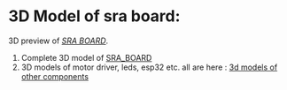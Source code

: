 # 3D Model of sra board:

3D preview of *[SRA BOARD](https://a360.co/3c1Rjyv)*.

1. Complete 3D model of  [SRA_BOARD](https://github.com/ombhilare999/SRA-BOARD-2020/tree/master/3D%20models/sra_board_model)
2. 3D models of motor driver, leds, esp32 etc. all are here :  [3d models of other components](https://github.com/ombhilare999/SRA-BOARD-2020/tree/master/3D%20models/Other_components_model)


